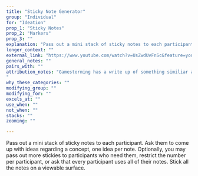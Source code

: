```yaml
---
title: "Sticky Note Generator"
group: "Individual"
for: "Ideation"
prop_1: "Sticky Notes"
prop_2: "Markers"
prop_3: ""
explanation: "Pass out a mini stack of sticky notes to each participant. Ask them to come up with ideas regarding a concept, one idea per note. Optionally, you may pass out more stickies to participants who need them, restrict the number per participant, or ask that every participant uses all of their notes. Stick all the notes on a viewable surface."
longer_context: ""
external_link: "https://www.youtube.com/watch?v=UsZwdUvFnSc&feature=youtu.be&t=34m13s"
general_notes: ""
pairs_with: ""
attribution_notes: "Gamestorming has a write up of something similiar and they attribute it to a book that is rocking the Ⓡ https://gamestorming.com/post-up/ . So lord knows this is a ridiculous thing to lay claim to but may be out there.
"
why_these_categories: ""
modifying_group: ""
modifying_for: ""
excels_at: ""
use_when: ""
not_when: ""
stacks: ""
zooming: ""

---
```


Pass out a mini stack of sticky notes to each participant. Ask them to come up with ideas regarding a concept, one idea per note. Optionally, you may pass out more stickies to participants who need them, restrict the number per participant, or ask that every participant uses all of their notes. Stick all the notes on a viewable surface.

